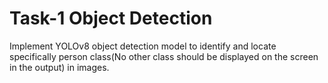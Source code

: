# Task-1   Object Detection
 Implement YOLOv8 object detection model to identify and locate
specifically person class(No other class should be displayed on the screen in the
output) in images.